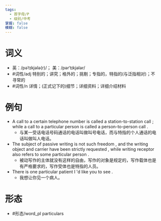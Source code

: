 ```yaml
---
tags:
  - 首字母/P
  - 级别/中考
掌握: false
模糊: false
---
```

# 词义
- 英：/pəˈtɪkjələ(r)/； 美：/pərˈtɪkjələr/
- #词性/adj  特别的；讲究；格外的；挑剔；专指的，特指的(与泛指相对)；不寻常的
- #词性/n  详情；(正式记下的)细节；详细资料；详细介绍材料
# 例句
- A call to a certain telephone number is called a station-to-station call ; while a call to a particular person is called a person-to-person call .
	- 与某一受话电话号码通话的电话叫做叫号电话，而与特指的个人通话的电话叫做叫人电话。
- The subject of passive writing is not such freedom , and the writing object and carrier have been strictly requested , while writing receptor also refers to some particular person .
	- 被动写作的主体就没有这样的自由，写作的对象是规定的，写作载体也是有严格要求的，写作受体也是特指的人员。
- There is one particular patient I 'd like you to see .
	- 我想让你见一个病人。
# 形态
- #形态/word_pl particulars

